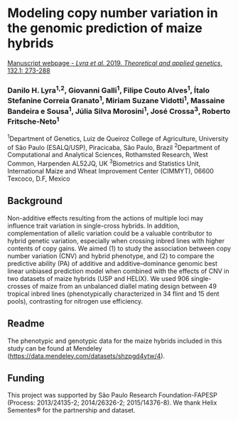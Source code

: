 # **Modeling copy number variation in the genomic prediction of maize hybrids**

[Manuscript webpage - *Lyra et al.* 2019. *Theoretical and applied genetics*, 132.1: 273-288](https://link.springer.com/article/10.1007/s00122-018-3215-2)

### Danilo H. Lyra<sup>1,2</sup>, Giovanni Galli<sup>1</sup>, Filipe Couto Alves<sup>1</sup>, Ítalo Stefanine Correia Granato<sup>1</sup>, Miriam Suzane Vidotti<sup>1</sup>, Massaine Bandeira e Sousa<sup>1</sup>,  Júlia Silva Morosini<sup>1</sup>, José Crossa<sup>3</sup>, Roberto Fritsche‑Neto<sup>1</sup>

<sup>1</sup>Department of Genetics, Luiz de Queiroz College of Agriculture, University of São Paulo (ESALQ/USP), Piracicaba, São Paulo, Brazil
<sup>2</sup>Department of Computational and Analytical Sciences, Rothamsted Research, West Common, Harpenden AL52JQ, UK
<sup>3</sup>Biometrics and Statistics Unit, International Maize and Wheat Improvement Center (CIMMYT), 06600 Texcoco, D.F, Mexico

## Background
Non-additive effects resulting from the actions of multiple loci may influence trait variation in single-cross hybrids. In addition, complementation of allelic variation could be a valuable contributor to hybrid genetic variation, especially when crossing inbred lines with higher contents of copy gains. We aimed (1) to study the association between copy number variation (CNV) and hybrid phenotype, and (2) to compare the predictive ability (PA) of additive and additive–dominance genomic best linear unbiased prediction model when combined with the effects of CNV in two datasets of maize hybrids (USP and HELIX). We used 906 single-crosses of maize from an unbalanced diallel mating design between 49 tropical inbred lines (phenotypically characterized in 34 flint and 15 dent pools), contrasting for nitrogen use efficiency. 

## Readme
The phenotypic and genotypic data for the maize hybrids included in this study can be found at Mendeley (https://data.mendeley.com/datasets/shzpgd4ytw/4).

## Funding
This project was supported by São Paulo Research Foundation-FAPESP (Process: 2013/24135-2; 2014/26326-2; 2015/14376-8). We thank Helix Sementes® for the partnership and dataset.

